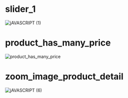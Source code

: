 # slider_1
![jAVASCRIPT (1)](https://github.com/HoanghoDev/youtube_v2/assets/110652388/ee4b1f5a-4706-4acc-8842-82bf5bfc7739)
# product_has_many_price
![product_has_many_price](https://github.com/HoanghoDev/youtube_v2/assets/110652388/221e5d75-b36c-4cb2-87f5-09f945a1c4d1)
# zoom_image_product_detail
![jAVASCRIPT (6)](https://github.com/HoanghoDev/youtube_v2/assets/110652388/75ac1f02-06c7-498f-81df-f4527ae53175)
